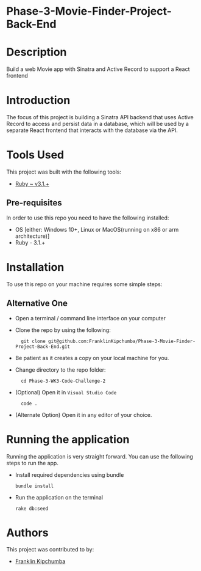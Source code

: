 # Phase-3-Movie-Finder-Project-Back-End

# Description
Build a web Movie app with Sinatra and Active Record to support a React frontend

# Introduction
The focus of this project is building a Sinatra API backend that uses Active Record to access and persist data in a database, which will be used by a separate React frontend that interacts with the database via the API.

# Tools Used
This project was built with the following tools:

- [Ruby ~ v3.1.+](https://www.ruby-lang.org/en/)

 ## Pre-requisites
In order to use this repo you need to have the following installed:

- OS [either: Windows 10+, Linux or MacOS(running on x86 or arm architecture)]
- Ruby - 3.1.+

# Installation

To use this repo on your machine requires some simple steps:

 ## Alternative One

- Open a terminal / command line interface on your computer
- Clone the repo by using the following:

        git clone git@github.com:FranklinKipchumba/Phase-3-Movie-Finder-Project-Back-End.git

- Be patient as it creates a copy on your local machine for you.
- Change directory to the repo folder:

        cd Phase-3-WK3-Code-Challenge-2

- (Optional) Open it in ``Visual Studio Code``

        code .

- (Alternate Option) Open it in any editor of your choice.

# Running the application

Running the application is very straight forward. You can use the following steps to run the app.

- Install required dependencies using bundle

      bundle install

- Run the application on the terminal

      rake db:seed

# Authors
This project was contributed to by:
- [Franklin Kipchumba](https://github.com/FranklinKipchumba)
